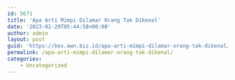 ```yaml
---
id: 5671
title: 'Apa Arti Mimpi Dilamar Orang Tak Dikenal'
date: '2023-01-29T05:44:58+00:00'
author: admin
layout: post
guid: 'https://bos.awn.biz.id/apa-arti-mimpi-dilamar-orang-tak-dikenal/'
permalink: /apa-arti-mimpi-dilamar-orang-tak-dikenal/
categories:
    - Uncategorized
---
```


